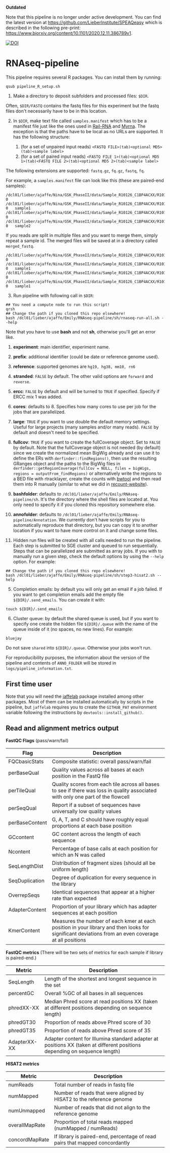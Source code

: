 **Outdated**

Note that this pipeline is no longer under active development. You can find the latest version at https://github.com/LieberInstitute/SPEAQeasy which is described in the following pre-print: https://www.biorxiv.org/content/10.1101/2020.12.11.386789v1.

[![DOI](https://zenodo.org/badge/67531059.svg)](https://zenodo.org/badge/latestdoi/67531059)

RNAseq-pipeline
===============

This pipeline requires several R packages. You can install them by running:

```
qsub pipeline_R_setup.sh
```

1. Make a directory to deposit subfolders and processed files: `$DIR`.

  Often, `$DIR/FASTQ` contains the fastq files for this experiment but the fastq files don't necessarily have to be in this location.

2. In `$DIR`, make text file called `samples.manifest` which has to be a manifest file just like the ones used in [Rail-RNA](http://rail.bio) and [Myrna](http://bowtie-bio.sourceforge.net/myrna/). The exception is that the paths have to be local as no URLs are supported. It has the following structure:


    1. (for a set of unpaired input reads) `<FASTQ FILE>(tab)<optional MD5>(tab)<sample label>`
    2. (for a set of paired input reads) `<FASTQ FILE 1>(tab)<optional MD5 1>(tab)<FASTQ FILE 2>(tab)<optional MD5 2>(tab)<sample label>`
  
  The following extensions are supported: `fastq.gz`, `fq.gz`, `fastq`, `fq`.
  
  For example, a `samples.manifest` file can look like this (these are paired-end samples):

  ```
  /dcl01/lieber/ajaffe/Nina/GSK_PhaseII/data/Sample_R10126_C1BP4ACXX/R10126_C1BP4ACXX_GAGATTCC_L005_R1_001.fastq.gz 0   /dcl01/lieber/ajaffe/Nina/GSK_PhaseII/data/Sample_R10126_C1BP4ACXX/R10126_C1BP4ACXX_GAGATTCC_L005_R2_001.fastq.gz   0   sample1
  /dcl01/lieber/ajaffe/Nina/GSK_PhaseII/data/Sample_R10126_C1BP4ACXX/R10126_C1BP4ACXX_GAGATTCC_L006_R1_001.fastq.gz 0   /dcl01/lieber/ajaffe/Nina/GSK_PhaseII/data/Sample_R10126_C1BP4ACXX/R10126_C1BP4ACXX_GAGATTCC_L006_R2_001.fastq.gz   0   sample2
  ```
  
  If you reads are split in multiple files and you want to merge them, simply repeat a sample id. The merged files will be saved at in a directory called `merged_fastq`.
  
  ```
  /dcl01/lieber/ajaffe/Nina/GSK_PhaseII/data/Sample_R10126_C1BP4ACXX/R10126_C1BP4ACXX_GAGATTCC_L005_R2_001.fastq.gz 0   /dcl01/lieber/ajaffe/Nina/GSK_PhaseII/data/Sample_R10126_C1BP4ACXX/R10126_C1BP4ACXX_GAGATTCC_L005_R2_001.fastq.gz   0   sample1
  /dcl01/lieber/ajaffe/Nina/GSK_PhaseII/data/Sample_R10126_C1BP4ACXX/R10126_C1BP4ACXX_GAGATTCC_L006_R2_001.fastq.gz 0   /dcl01/lieber/ajaffe/Nina/GSK_PhaseII/data/Sample_R10126_C1BP4ACXX/R10126_C1BP4ACXX_GAGATTCC_L006_R2_001.fastq.gz   0   sample1
  ```

3. Run pipeline with following call in `$DIR`:

  ```
  ## You need a compute node to run this script!
  qrsh
  ## Change the path if you cloned this repo elsewhere!
  bash /dcl01/lieber/ajaffe/Emily/RNAseq-pipeline/sh/rnaseq-run-all.sh --help
  ```
  
  Note that you have to use __bash__ and not __sh__, otherwise you'll get an error like.

  1. __experiment__: main identifier, experiment name.
  1. __prefix__: additional identifier (could be date or reference genome used).
  1. __reference__: supported genomes are `hg19, hg38, mm10, rn6`
  1. __stranded__: `FALSE` by default. The other valid options are `forward` and `reverse`.
  1. __ercc__: `FALSE` by default and will be turned to `TRUE` if specified. Specify if ERCC mix 1 was added.
  1. __cores__: defaults to 8. Specifies how many cores to use per job for the jobs that are parallelized.
  1. __large__: `TRUE` if you want to use double the default memory settings. Useful for large projects (many samples and/or many reads). `FALSE` by default and doesn't need to be specified.
  1. __fullcov__: `TRUE` if you want to create the fullCoverage object. Set to `FALSE` by default. Note that the fullCoverage object is not needed (by default) since we create the normalized mean BigWig already and can use it to define the ERs with `derfinder::findRegions()`, then use the resulting GRanges object and the paths to the BigWig files in `derfinder::getRegionCoverage(fullCov = NULL, files = bigWigs, regions = outputFrom_findRegions)` or alternatively write the regions to a BED file with rtracklayer, create the counts with [bwtool](https://github.com/CRG-Barcelona/bwtool) and then read them into R manually (similar to what we did in [recount-website](https://github.com/leekgroup/recount-website)).
  1. __bashfolder__: defaults to `/dcl01/lieber/ajaffe/Emily/RNAseq-pipeline/sh`. It's the directory where the shell files are located at. You only need to specify it if you cloned this repository somewhere else.
  1. __annofolder__: defaults to `/dcl01/lieber/ajaffe/Emily/RNAseq-pipeline/Annotation`. We currently don't have scripts for you to automatically reproduce that directory, but you can copy it to another location if you want to have more control on it and change some files.
  

4. Hidden run files will be created with all calls needed to run the pipeline. Each step is submitted to SGE cluster and queued to run sequentially. Steps that can be parallelized are submitted as array jobs. If you with to manually run a given step, check the default options by using the `--help` option. For example:

  ```
  ## Change the path if you cloned this repo elsewhere!
  bash /dcl01/lieber/ajaffe/Emily/RNAseq-pipeline/sh/step3-hisat2.sh --help
  ```

5. Completion emails: by default you will only get an email if a job failed. If you want to get completion emails add the empty file `${DIR}/.send_emails`. You can create it with:

  ```
  touch ${DIR}/.send_emails
  ```

6. Cluster queue: by default the shared queue is used, but if you want to specify one create the hidden file `${DIR}/.queue` with the name of the queue inside of it (no spaces, no new lines). For example:

  ```
  bluejay
  ```
  
  Do not save `shared` into `${DIR}/.queue`. Otherwise your jobs won't run.

For reproducibility purposes, the information about the version of the pipeline and contents of `ANNO_FOLDER` will be stored in `logs/pipeline_information.txt`.


## First time user

Note that you will need the [jaffelab](https://github.com/LieberInstitute/jaffelab) package installed among other packages. Most of them can be installed automatically by scripts in the pipeline, but `jaffelab` requires you to create the `GITHUB_PAT` environment variable following the instructions by `devtools::install_github()`.


## Read and alignment metrics output

  __FastQC Flags__ (pass/warn/fail)

Flag | Description
--- | ---
FQCbasicStats | Composite statistic: overall pass/warn/fail
perBaseQual | Quality values across all bases at each position in the FastQ file
perTileQual | Quality scores from each tile across all bases to see if there was loss in quality associated with only one part of the flowcell
perSeqQual | Report if a subset of sequences have universally low quality values
perBaseContent | G, A, T, and C should have roughly equal proportions at each base position
GCcontent | GC content across the length of each sequence
Ncontent | Percentage of base calls at each position for which an N was called
SeqLengthDist | Distribution of fragment sizes (should all be uniform length)
SeqDuplication | Degree of duplication for every sequence in the library
OverrepSeqs | Identical sequences that appear at a higher rate than expected
AdapterContent | Proportion of your library which has adapter sequences at each position
KmerContent | Measures the number of each kmer at each position in your library and then looks for significant deviations from an even coverage at all positions
  
  __FastQC metrics__ (There will be two sets of metrics for each sample if library is paired-end.)

Metric | Description
--- | ---
SeqLength | Length of the shortest and longest sequence in the set
percentGC | Overall %GC of all bases in all sequences
phredXX-XX | Median Phred score at read positions XX (taken at different positions depending on sequence length)
phredGT30 | Proportion of reads above Phred score of 30
phredGT35 | Proportion of reads above Phred score of 35
AdapterXX-XX | Adapter content for Illumina standard adapter at positions XX (taken at different positions depending on sequence length)
 
  __HISAT2 metrics__

Metric | Description
--- | ---
numReads | Total number of reads in fastq file
numMapped | Number of reads that were aligned by HISAT2 to the reference genome
numUnmapped | Number of reads that did not align to the reference genome
overallMapRate | Proportion of total reads mapped (numMapped / numReads)
concordMapRate | If library is paired-end, percentage of read pairs that mapped concordantly

